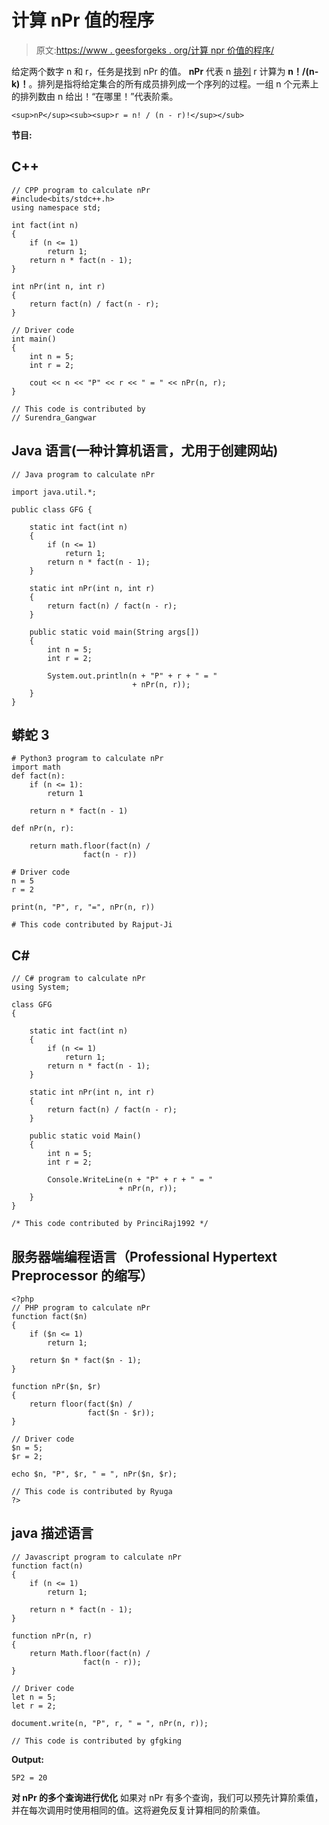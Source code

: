 # 计算 nPr 值的程序

> 原文:[https://www . geesforgeks . org/计算 npr 价值的程序/](https://www.geeksforgeeks.org/program-to-calculate-the-value-of-npr/)

给定两个数字 n 和 r，任务是找到 nPr 的值。
**nPr** 代表 n [排列](https://www.geeksforgeeks.org/permutation-and-combination/) r 计算为 **n！/(n-k)！**。排列是指将给定集合的所有成员排列成一个序列的过程。一组 n 个元素上的排列数由 n 给出！“在哪里！”代表阶乘。

```
<sup>nP</sup><sub><sup>r = n! / (n - r)!</sup></sub> 
```

**节目:**

## C++

```
// CPP program to calculate nPr
#include<bits/stdc++.h>
using namespace std;

int fact(int n)
{
    if (n <= 1)
        return 1;
    return n * fact(n - 1);
}

int nPr(int n, int r)
{
    return fact(n) / fact(n - r);
}

// Driver code
int main()
{
    int n = 5;
    int r = 2;

    cout << n << "P" << r << " = " << nPr(n, r);
}

// This code is contributed by
// Surendra_Gangwar
```

## Java 语言(一种计算机语言，尤用于创建网站)

```
// Java program to calculate nPr

import java.util.*;

public class GFG {

    static int fact(int n)
    {
        if (n <= 1)
            return 1;
        return n * fact(n - 1);
    }

    static int nPr(int n, int r)
    {
        return fact(n) / fact(n - r);
    }

    public static void main(String args[])
    {
        int n = 5;
        int r = 2;

        System.out.println(n + "P" + r + " = "
                           + nPr(n, r));
    }
}
```

## 蟒蛇 3

```
# Python3 program to calculate nPr
import math
def fact(n):
    if (n <= 1):
        return 1

    return n * fact(n - 1)

def nPr(n, r):

    return math.floor(fact(n) /
                fact(n - r))

# Driver code
n = 5
r = 2

print(n, "P", r, "=", nPr(n, r))

# This code contributed by Rajput-Ji
```

## C#

```
// C# program to calculate nPr
using System;

class GFG
{

    static int fact(int n)
    {
        if (n <= 1)
            return 1;
        return n * fact(n - 1);
    }

    static int nPr(int n, int r)
    {
        return fact(n) / fact(n - r);
    }

    public static void Main()
    {
        int n = 5;
        int r = 2;

        Console.WriteLine(n + "P" + r + " = "
                        + nPr(n, r));
    }
}

/* This code contributed by PrinciRaj1992 */
```

## 服务器端编程语言（Professional Hypertext Preprocessor 的缩写）

```
<?php
// PHP program to calculate nPr
function fact($n)
{
    if ($n <= 1)
        return 1;

    return $n * fact($n - 1);
}

function nPr($n, $r)
{
    return floor(fact($n) /
                 fact($n - $r));
}

// Driver code
$n = 5;
$r = 2;

echo $n, "P", $r, " = ", nPr($n, $r);

// This code is contributed by Ryuga
?>
```

## java 描述语言

```
// Javascript program to calculate nPr
function fact(n)
{
    if (n <= 1)
        return 1;

    return n * fact(n - 1);
}

function nPr(n, r)
{
    return Math.floor(fact(n) /
                fact(n - r));
}

// Driver code
let n = 5;
let r = 2;

document.write(n, "P", r, " = ", nPr(n, r));

// This code is contributed by gfgking
```

**Output:** 

```
5P2 = 20
```

**对 nPr 的多个查询进行优化**
如果对 nPr 有多个查询，我们可以预先计算阶乘值，并在每次调用时使用相同的值。这将避免反复计算相同的阶乘值。